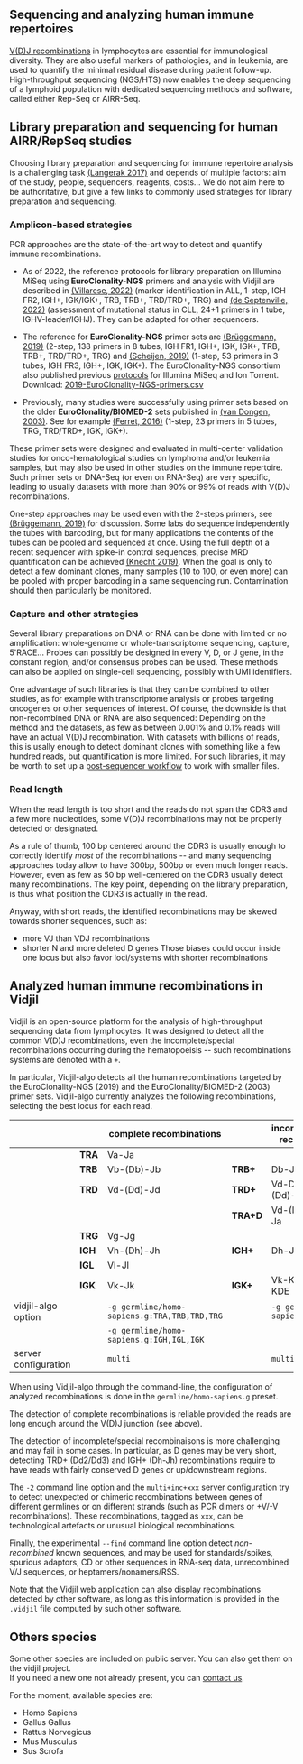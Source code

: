 ## Sequencing and analyzing human immune repertoires

[V(D)J recombinations](http://en.wikipedia.org/wiki/V\(D\)J_recombination) in lymphocytes are essential for immunological diversity.
They are also useful markers of pathologies, and in leukemia, are used to quantify the minimal residual disease during patient follow-up.
High-throughput sequencing (NGS/HTS) now
enables the deep sequencing of a lymphoid population with dedicated
sequencing methods and software, called either Rep-Seq or AIRR-Seq.

## Library preparation and sequencing for human AIRR/RepSeq studies

Choosing library preparation and sequencing for immune repertoire analysis
is a challenging task [(Langerak 2017)](http://dx.doi.org/10.4049/jimmunol.1602050)
and depends of multiple factors: aim of the study, people, sequencers, reagents, costs...
We do not aim here to be authoritative,
but give a few links to commonly used strategies for library preparation and sequencing.

### Amplicon-based strategies

PCR approaches are the state-of-the-art way to detect
and quantify immune recombinations.

 - As of 2022, the reference protocols
   for library preparation on Illumina MiSeq using **EuroClonality-NGS** primers
   and analysis with Vidjil are described
   in [(Villarese, 2022)](http://dx.doi.org/10.1007/978-1-0716-2115-8_3)
   (marker identification in ALL,
   1-step, IGH FR2, IGH+, IGK/IGK+, TRB, TRB+, TRD/TRD+, TRG)
   and [(de Septenville, 2022)](http://dx.doi.org/10.1007/978-1-0716-2115-8_10)
   (assessment of mutational status in CLL,
   24+1 primers in 1 tube, IGHV-leader/IGHJ).
   They can be adapted for other sequencers.

 - The reference for **EuroClonality-NGS** primer sets
   are [(Brüggemann, 2019)](http://dx.doi.org/10.1038/s41375-019-0496-7)
   (2-step, 138 primers in 8 tubes, IGH FR1, IGH+, IGK, IGK+, TRB, TRB+, TRD/TRD+, TRG)
   and [(Scheijen, 2019)](http://dx.doi.org/10.1038/s41375-019-0508-7)
   (1-step, 53 primers in 3 tubes, IGH FR3, IGH+, IGK, IGK+).
   The EuroClonality-NGS consortium also published previous
   [protocols](http://www.euroclonality.org/ngs/protocols)
   for Illumina MiSeq and Ion Torrent.
   <br />
   Download: [2019-EuroClonality-NGS-primers.csv](http://www.vidjil.org/data/2019-EuroClonality-NGS-primers.csv)

 - Previously, many studies were successfully using primer sets based on
   the older **EuroClonality/BIOMED-2** sets
   published in [(van Dongen, 2003)](http://dx.doi.org/10.1038/sj.leu.2403202).
   See for example [(Ferret, 2016)](http://dx.doi.org/10.1111/bjh.13981)
   (1-step, 23 primers in 5 tubes, TRG, TRD/TRD+, IGK, IGK+).

These primer sets were designed and evaluated in multi-center validation studies
for onco-hematological studies on lymphoma and/or leukemia samples,
but may also be used in other studies on the immune repertoire.
Such primer sets or DNA-Seq (or even on RNA-Seq) are very specific,
leading to usually datasets with more than 90% or 99% of reads with V(D)J recombinations.

One-step approaches may be used even with the 2-steps primers,
see [(Brüggemann, 2019)](http://dx.doi.org/10.1038/s41375-019-0496-7) for discussion.
Some labs do sequence independently the tubes with barcoding,
but for many applications the contents of the tubes can be pooled and sequenced at once.
Using the full depth of a recent sequencer with spike-in control sequences,
precise MRD quantification can be achieved [(Knecht 2019)](http://dx.doi.org/10.1038/s41375-019-0499-4).
When the goal is only to detect a few dominant clones,
many samples (10 to 100, or even more)
can be pooled with proper barcoding in a same sequencing run.
Contamination should then particularly be monitored.

### Capture and other strategies

Several library preparations on DNA or RNA can be done with limited or no amplification:
whole-genome or whole-transcriptome sequencing, capture, 5'RACE...
Probes can possibly be designed in every V, D, or J gene, in the constant region, and/or
consensus probes can be used.
These methods can also be applied on single-cell sequencing, possibly with UMI identifiers.

One advantage of such libraries is that they can be combined to other studies,
as for example with transcriptome analysis
or probes targeting oncogenes or other sequences of interest.
Of course, the downside is that non-recombined DNA or RNA are also sequenced:
Depending on the method and the datasets,
as few as between 0.001% and 0.1% reads will have an actual V(D)J recombination.
With datasets with billions of reads,
this is usally enough to detect  dominant clones
with something like a few hundred reads,
but quantification is more limited.
For such libraries, it may be worth to set up a [post-sequencer workflow](http://www.vidjil.org/doc/workflow/)
to work with smaller files.

### Read length

When the read length is too short and the reads do not span the CDR3 and a few more nucleotides,
some V(D)J recombinations may not be properly detected or designated.

As a rule of thumb, 100 bp centered around the CDR3 is usually enough to correctly identify *most* of the recombinations
-- and many sequencing approaches today allow to have 300bp, 500bp or even much longer reads.
However, even as few as 50 bp well-centered on the CDR3 usually detect many recombinations.
The key point, depending on the library preparation, is thus what position the CDR3 is actually in the read.

Anyway, with short reads, the identified recombinations may be skewed towards shorter sequences, such as:

 - more VJ than VDJ recombinations
 - shorter N and more deleted D genes
Those biases could occur inside one locus but also favor loci/systems with shorter recombinations


## Analyzed human immune recombinations in Vidjil

Vidjil is an open-source platform for the analysis of high-throughput sequencing data from lymphocytes.
It was designed to detect all the common V(D)J recombinations,
even the incomplete/special recombinations occurring during the hematopoeisis
-- such recombinations systems are denoted with a `+`.

In particular, Vidjil-algo detects all the human recombinations
targeted by the EuroClonality-NGS (2019) and the EuroClonality/BIOMED-2 (2003) primer sets.
Vidjil-algo currently analyzes the following recombinations,
selecting the best locus for each read.

|                      |         | complete recombinations                        |           | incomplete/special recombinations |
| -------------------- | ------- | ---------------------------------------------- | --------- | --------------------------------- |
|                      | **TRA** | Va-Ja                                          |           |                                   |
|                      | **TRB** | Vb-(Db)-Jb                                     | **TRB+**  | Db-Jb                             |
|                      | **TRD** | Vd-(Dd)-Jd                                     | **TRD+**  | Vd-Dd3, Dd2-(Dd)-Jd, Dd2-Dd3      |
|                      |         |                                                | **TRA+D** | Vd-(Dd)-Ja, Dd-Ja                 |
|                      | **TRG** | Vg-Jg                                          |           |                                   |
|                      | **IGH** | Vh-(Dh)-Jh                                     | **IGH+**  | Dh-Jh                             |
|                      | **IGL** | Vl-Jl                                          |           |                                   |
|                      | **IGK** | Vk-Jk                                          | **IGK+**  | Vk-KDE, INTRON-KDE                |
| vidjil-algo option   |         | `-g germline/homo-sapiens.g:TRA,TRB,TRD,TRG`   |           | `-g germline/homo-sapiens.g`      |
|                      |         | `-g germline/homo-sapiens.g:IGH,IGL,IGK`       |           |                                   |
| server configuration |         | `multi`                                        |           | `multi+inc`                       |


When using Vidjil-algo through the command-line, the configuration of analyzed recombinations is done in the `germline/homo-sapiens.g` preset.

The detection of complete recombinations is reliable provided the reads
are long enough around the V(D)J junction (see above).

The detection of incomplete/special recombinaisons is more challenging and may fail in some cases.
In particular, as D genes may be very short, detecting TRD+ (Dd2/Dd3) and IGH+ (Dh-Jh) recombinations
require to have reads with fairly conserved D genes or up/downstream regions.

The `-2` command line option and the `multi+inc+xxx` server configuration try to
detect unexpected or chimeric recombinations between genes of different germlines or on different
strands (such as PCR dimers or +V/-V recombinations).
These recombinations, tagged as `xxx`, can be technological artefacts or unusual biological recombinations.

Finally, the experimental `--find` command line option detect *non-recombined* known sequences,
and may be used for
standards/spikes, spurious adaptors,
CD or other sequences in RNA-seq data,
unrecombined V/J sequences, or heptamers/nonamers/RSS.

Note that the Vidjil web application can also display recombinations detected by other software,
as long as this information is provided in the `.vidjil` file computed by such other software.


## Others species

Some other species are included on public server. You can also get them on the vidjil project.  
If you need a new one not already present, you can [contact us]().

For the moment, available species are:

* Homo Sapiens
* Gallus Gallus
* Rattus Norvegicus
* Mus Musculus
* Sus Scrofa